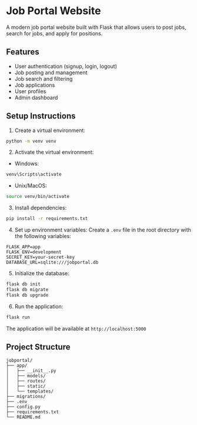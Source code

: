 # Job Portal Website

A modern job portal website built with Flask that allows users to post jobs, search for jobs, and apply for positions.

## Features

- User authentication (signup, login, logout)
- Job posting and management
- Job search and filtering
- Job applications
- User profiles
- Admin dashboard

## Setup Instructions

1. Create a virtual environment:
```bash
python -m venv venv
```

2. Activate the virtual environment:
- Windows:
```bash
venv\Scripts\activate
```
- Unix/MacOS:
```bash
source venv/bin/activate
```

3. Install dependencies:
```bash
pip install -r requirements.txt
```

4. Set up environment variables:
Create a `.env` file in the root directory with the following variables:
```
FLASK_APP=app
FLASK_ENV=development
SECRET_KEY=your-secret-key
DATABASE_URL=sqlite:///jobportal.db
```

5. Initialize the database:
```bash
flask db init
flask db migrate
flask db upgrade
```

6. Run the application:
```bash
flask run
```

The application will be available at `http://localhost:5000`

## Project Structure

```
jobportal/
├── app/
│   ├── __init__.py
│   ├── models/
│   ├── routes/
│   ├── static/
│   └── templates/
├── migrations/
├── .env
├── config.py
├── requirements.txt
└── README.md
``` 